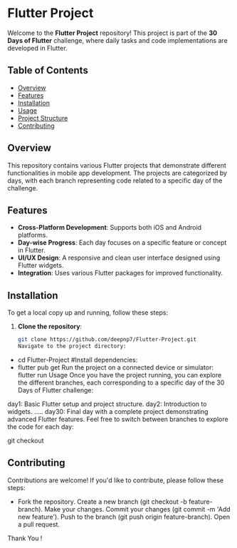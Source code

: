 # Flutter Project

Welcome to the **Flutter Project** repository! This project is part of the **30 Days of Flutter** challenge, where daily tasks and code implementations are developed in Flutter.

## Table of Contents

- [Overview](#overview)
- [Features](#features)
- [Installation](#installation)
- [Usage](#usage)
- [Project Structure](#project-structure)
- [Contributing](#contributing)

## Overview

This repository contains various Flutter projects that demonstrate different functionalities in mobile app development. The projects are categorized by days, with each branch representing code related to a specific day of the challenge.

## Features

- **Cross-Platform Development**: Supports both iOS and Android platforms.
- **Day-wise Progress**: Each day focuses on a specific feature or concept in Flutter.
- **UI/UX Design**: A responsive and clean user interface designed using Flutter widgets.
- **Integration**: Uses various Flutter packages for improved functionality.

## Installation

To get a local copy up and running, follow these steps:

1. **Clone the repository**:
   ```bash
   git clone https://github.com/deepnp7/Flutter-Project.git
   Navigate to the project directory:
   ```

- cd Flutter-Project
  #Install dependencies:
- flutter pub get
  Run the project on a connected device or simulator:
  flutter run
  Usage
  Once you have the project running, you can explore the different branches, each corresponding to a specific day of the 30 Days of Flutter challenge:

day1: Basic Flutter setup and project structure.
day2: Introduction to widgets.
.....
day30: Final day with a complete project demonstrating advanced Flutter features.
Feel free to switch between branches to explore the code for each day:

git checkout <branch-name>


## Contributing
Contributions are welcome! If you'd like to contribute, please follow these steps:

- Fork the repository.
Create a new branch (git checkout -b feature-branch).
Make your changes.
Commit your changes (git commit -m 'Add new feature').
Push to the branch (git push origin feature-branch).
Open a pull request.

Thank You !